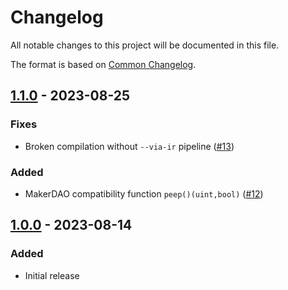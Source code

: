 # Changelog

All notable changes to this project will be documented in this file.

The format is based on [Common Changelog](https://common-changelog.org/).

[1.1.0]: https://github.com/chronicleprotocol/scribe/releases/tag/v1.1.0
[1.0.0]: https://github.com/chronicleprotocol/scribe/releases/tag/v1.0.0

## [1.1.0] - 2023-08-25

### Fixes

- Broken compilation without `--via-ir` pipeline ([#13](https://github.com/chronicleprotocol/scribe/pull/13))

### Added

- MakerDAO compatibility function `peep()(uint,bool)` ([#12](https://github.com/chronicleprotocol/scribe/pull/12))

## [1.0.0] - 2023-08-14

### Added

- Initial release
